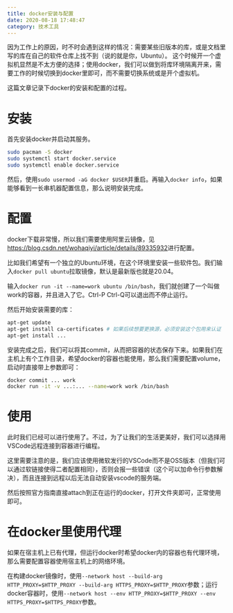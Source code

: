 ```yaml
---
title: docker安装与配置
date: 2020-08-18 17:48:47
category: 技术工具
---
```


因为工作上的原因，时不时会遇到这样的情况：需要某些旧版本的库，或是文档里写的库在自己的软件仓库上找不到（说的就是你，Ubuntu）。
这个时候开一个虚拟机显然是不太方便的选择；使用docker，我们可以做到将库环境隔离开来，需要工作的时候切换到docker里即可，而不需要切换系统或是开个虚拟机。

这篇文章记录下docker的安装和配置的过程。

# 安装

首先安装docker并启动其服务。

```bash
sudo pacman -S docker
sudo systemctl start docker.service
sudo systemctl enable docker.service
```

然后，使用`sudo usermod -aG docker $USER`并重启。再输入`docker info`，如果能够看到一长串机器配置信息，那么说明安装完成。

# 配置

docker下载非常慢，所以我们需要使用阿里云镜像，见<https://blog.csdn.net/wohaqiyi/article/details/89335932>进行配置。

比如我们希望有一个独立的Ubuntu环境，在这个环境里安装一些软件包。我们输入`docker pull ubuntu`拉取镜像，默认是最新版也就是20.04。

输入`docker run -it --name=work ubuntu /bin/bash`，我们就创建了一个叫做work的容器，并且进入了它。Ctrl-P Ctrl-Q可以退出而不停止运行。

<!-- 第一步先是更换ubuntu的源。我们在<https://mirrors.tuna.tsinghua.edu.cn/help/ubuntu/>上复制`sources.list`并保存。
然后需要在`deb`后面加上`[trusted=yes]`，这是因为默认的docker镜像不带`ca-certificates`包，但不信任这些源的话就会需要这个包用以认证。
之后再输入`docker cp .../sources.list work:/etc/apt/sources.list`将其复制进入容器中。

接下来运行`docker start work && docker attach work`，进入该容器。然后更新软件环境，安装需要的包： -->

然后开始安装需要的库：

```bash
apt-get update
apt-get install ca-certificates # 如果后续想要更换源，必须安装这个包用来认证
apt-get install ...
```

安装完成之后，我们可以将其commit，从而把容器的状态保存下来。如果我们在主机上有个工作目录，希望docker的容器也能使用，那么我们需要配置volume，启动时直接带上参数即可：

```bash
docker commit ... work
docker run -it -v ...:... --name=work work /bin/bash
```

# 使用

此时我们已经可以进行使用了。不过，为了让我们的生活更美好，我们可以选择用VSCode远程连接到容器进行编程。

这里需要注意的是，我们应该使用微软发行的VSCode而不是OSS版本（但我们可以通过软链接使得二者配置相同），否则会报一些错误（这个可以加命令行参数解决），而且连接到远程以后无法自动安装vscode的服务端。

然后按照官方指南直接attach到正在运行的docker，打开文件夹即可，正常使用即可。

# 在docker里使用代理

如果在宿主机上已有代理，但运行docker时希望docker内的容器也有代理环境，那么需要配置容器使用宿主机上的网络环境。

在构建docker镜像时，使用`--network host --build-arg HTTP_PROXY=$HTTP_PROXY --build-arg HTTPS_PROXY=$HTTP_PROXY`参数；运行docker容器时，使用`--network host --env HTTP_PROXY=$HTTP_PROXY --env HTTPS_PROXY=$HTTPS_PROXY`参数。